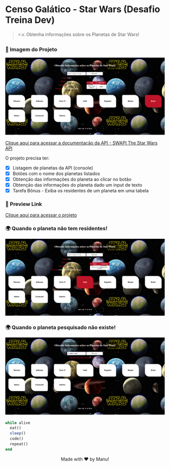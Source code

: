 # Censo Galático - Star Wars (Desafio Treina Dev)
> ⭐⚔️ Obtenha informações sobre os Planetas de Star Wars!

### 🤖 Imagem do Projeto
![projeto](.github/project_screenshot.png)

[Clique aqui para acessar a documentação da API - SWAPI The Star Wars API](https://swapi.dev/documentation)

O projeto precisa ter:

- [x] Listagem de planetas da API (console)
- [x] Botões com o nome dos planetas listados
- [x] Obtenção das informações do planeta ao clicar no botão
- [x] Obtenção das informações do planeta dado um input de texto
- [x] Tarefa Bônus - Exiba os residentes de um planeta em uma tabela

### 🌌 Preview Link
[Clique aqui para acessar o projeto](https://www.google.com)

### 🌍 Quando o planeta não tem residentes!
![projeto](.github/noresidents_screenshot.png)

### 🌍 Quando o planeta pesquisado não existe!
![projeto](.github/no_planet_screenshot.png)

```ruby
while alive
  eat()
  sleep()
  code()
  repeat()
end
```

<p style="text-align:center;">Made with ❤️ by Manu!</p>

